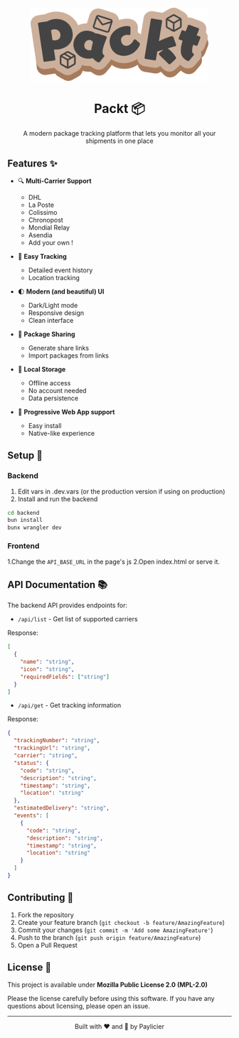 <div align="center">
<br>
  <img src="https://raw.githubusercontent.com/Paylicier/Packt/refs/heads/main/frontend/logo.svg" alt="Packt Logo" width="400"/>
  
  # Packt 📦
  
  A modern package tracking platform that lets you monitor all your shipments in one place
</div>

## Features ✨

- 🔍 **Multi-Carrier Support**
  - DHL
  - La Poste
  - Colissimo
  - Chronopost
  - Mondial Relay
  - Asendia
  - Add your own !
  
- 🎯 **Easy Tracking**
  - Detailed event history
  - Location tracking
  
- 🌓 **Modern (and beautiful) UI**
  - Dark/Light mode
  - Responsive design
  - Clean interface
  
- 🔗 **Package Sharing**
  - Generate share links
  - Import packages from links
  
- 💾 **Local Storage**
  - Offline access
  - No account needed
  - Data persistence

- 📱 **Progressive Web App support**
  - Easy install
  - Native-like experience

## Setup 🚀

### Backend

1. Edit vars in .dev.vars (or the production version if using on production)
2. Install and run the backend
```bash
cd backend
bun install
bunx wrangler dev
```

### Frontend
1.Change the ``API_BASE_URL`` in the page's js
2.Open index.html or serve it.

## API Documentation 📚

The backend API provides endpoints for:
- `/api/list` - Get list of supported carriers

Response:
```json
[
  {
    "name": "string",
    "icon": "string",
    "requiredFields": ["string"]
  }
]
```
- `/api/get` - Get tracking information

Response:
```json
{
  "trackingNumber": "string",
  "trackingUrl": "string",
  "carrier": "string",
  "status": {
    "code": "string",
    "description": "string",
    "timestamp": "string",
    "location": "string"
  },
  "estimatedDelivery": "string",
  "events": [
    {
      "code": "string",
      "description": "string",
      "timestamp": "string",
      "location": "string"
    }
  ]
}
```


## Contributing 🤝

1. Fork the repository
2. Create your feature branch (`git checkout -b feature/AmazingFeature`)
3. Commit your changes (`git commit -m 'Add some AmazingFeature'`)
4. Push to the branch (`git push origin feature/AmazingFeature`)
5. Open a Pull Request

## License 📄

This project is available under **Mozilla Public License 2.0 (MPL-2.0)**

Please the license carefully before using this software. If you have any questions about licensing, please open an issue.

---

<div align="center">
  Built with ❤️ and 🌊 by Paylicier
</div>
